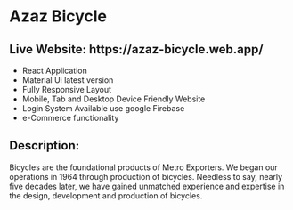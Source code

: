 # Azaz Bicycle

<h2>Live Website: https://azaz-bicycle.web.app/</h2>


<ul>
    <li>React Application</li>
    <li>Material Ui latest version</li>
    <li>Fully Responsive Layout</li>
    <li>Mobile, Tab and Desktop Device Friendly Website</li>
    <li>Login System Available use google Firebase</li>
    <li>e-Commerce functionality</li>
</ul>

<h2>Description:</h2> 
<p>Bicycles are the foundational products of Metro Exporters. We began our operations in 1964 through production of bicycles. Needless to say, nearly five decades later, we have gained unmatched experience and expertise in the design, development and production of bicycles.</p>